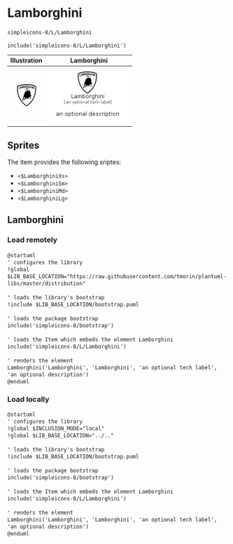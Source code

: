 # Lamborghini


```text
simpleicons-8/L/Lamborghini
```

```text
include('simpleicons-8/L/Lamborghini')
```



| Illustration | Lamborghini |
| :---: | :---: |
| ![illustration for Illustration](../../simpleicons-8/L/Lamborghini.png) | ![illustration for Lamborghini](../../simpleicons-8/L/Lamborghini.Local.png) |



## Sprites
The item provides the following sriptes:

- `<$LamborghiniXs>`
- `<$LamborghiniSm>`
- `<$LamborghiniMd>`
- `<$LamborghiniLg>`





## Lamborghini

### Load remotely
```plantuml
@startuml
' configures the library
!global $LIB_BASE_LOCATION="https://raw.githubusercontent.com/tmorin/plantuml-libs/master/distribution"

' loads the library's bootstrap
!include $LIB_BASE_LOCATION/bootstrap.puml

' loads the package bootstrap
include('simpleicons-8/bootstrap')

' loads the Item which embeds the element Lamborghini
include('simpleicons-8/L/Lamborghini')

' renders the element
Lamborghini('Lamborghini', 'Lamborghini', 'an optional tech label', 'an optional description')
@enduml
```

### Load locally
```plantuml
@startuml
' configures the library
!global $INCLUSION_MODE="local"
!global $LIB_BASE_LOCATION="../.."

' loads the library's bootstrap
!include $LIB_BASE_LOCATION/bootstrap.puml

' loads the package bootstrap
include('simpleicons-8/bootstrap')

' loads the Item which embeds the element Lamborghini
include('simpleicons-8/L/Lamborghini')

' renders the element
Lamborghini('Lamborghini', 'Lamborghini', 'an optional tech label', 'an optional description')
@enduml
```

